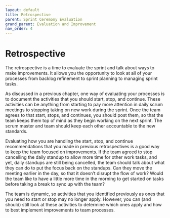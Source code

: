 ```yaml
---
layout: default
title: Retrospective
parent: Sprint Ceremony Evaluation
grand_parent: Evaluation and Improvement
nav_order: 4
---
```


# Retrospective

The retrospective is a time to evaluate the sprint and talk about ways to make improvements. It allows you the opportunity to look at all of your 
processes from backlog refinement to sprint planning to managing sprint tasks.

As discussed in a previous chapter, one way of evaluating your processes is to document the activities that you should start, stop, and continue. 
These activities can be anything from starting to pay more attention in daily scrum meetings to stopping taking on new work during the sprint. Once 
the team agrees to that start, stops, and continues, you should post them, so that the team keeps them top of mind as they begin working on the next 
sprint. The scrum master and team should keep each other accountable to the new standards. 

Evaluating how you are handling the start, stop, and continue recommendations that you made in previous retrospectives is a good way to keep the team 
focused on improvements. If the team agreed to stop cancelling the daily standup to allow more time for other work tasks, and yet, daily standups are 
still being cancelled, the team should talk about what they can do to put the focus back on the standups. Can they move the meeting earlier in the day, 
so that it doesn’t disrupt the flow of work? Would the team like to have a little more time in the morning to get started on tasks before taking a break 
to sync up with the team? 

The team is dynamic, so activities that you identified previously as ones that you need to start or stop may no longer apply. However, you can (and should) 
still look at these activities to determine which ones apply and how to best implement improvements to team processes.  
